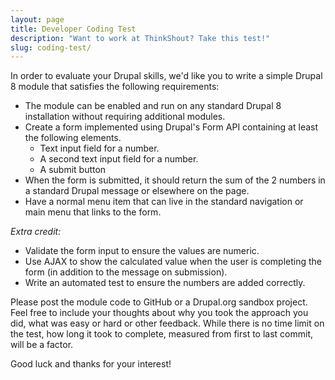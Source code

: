 ```yaml
---
layout: page
title: Developer Coding Test
description: "Want to work at ThinkShout? Take this test!"
slug: coding-test/
---
```


In order to evaluate your Drupal skills, we'd like you to write a simple Drupal 8 module that satisfies the following requirements:

* The module can be enabled and run on any standard Drupal 8 installation without requiring additional modules.
* Create a form implemented using Drupal's Form API containing at least the following elements.
  * Text input field for a number.
  * A second text input field for a number.
  * A submit button
* When the form is submitted, it should return the sum of the 2 numbers in a standard Drupal message or elsewhere on the page.
* Have a normal menu item that can live in the standard navigation or main menu that links to the form.

_Extra credit:_

* Validate the form input to ensure the values are numeric.
* Use AJAX to show the calculated value when the user is completing the form (in addition to the message on submission).
* Write an automated test to ensure the numbers are added correctly.

Please post the module code to GitHub or a Drupal.org sandbox project. Feel free to include your thoughts about why you took the approach you did, what was easy or hard or other feedback. While there is no time limit on the test, how long it took to complete, measured from first to last commit, will be a factor.

Good luck and thanks for your interest!
